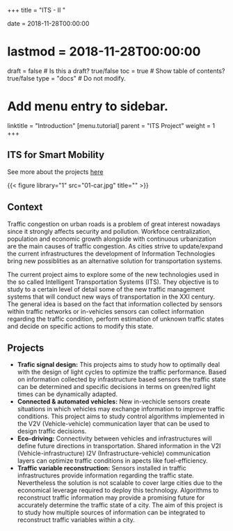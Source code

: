 +++
title = "ITS - II "

date = 2018-11-28T00:00:00
# lastmod = 2018-11-28T00:00:00

draft = false  # Is this a draft? true/false
toc = true  # Show table of contents? true/false
type = "docs"  # Do not modify.

# Add menu entry to sidebar.
linktitle = "Introduction"
[menu.tutorial]
  parent = "ITS Project"
  weight = 1
+++

## ITS for Smart Mobility 

See more about the projects [here](https://aladinoster.github.io/project-its-ii/)

{{< figure library="1" src="01-car.jpg" title="" >}}

## Context

Traffic congestion on urban roads is a problem of great interest nowadays since it strongly affects security and pollution.  Workfoce centralization, population and economic growth alongside with continuous urbanization are the main causes of traffic congestion. As cities strive to update/expand the current infrastructures the development of Information Technologies bring new possiblities as an alternative solution for transportation systems. 

The current project aims to explore some of the new technologies used in the so called Intelligent Transportation Systems (ITS). They objective is to study to a certain level of detail some of the new traffic management systems that will conduct new ways of transportation in the XXI century. The general idea is based on the fact that information collected by sensors within traffic networks or in-vehicles sensors can collect information regarding the traffic condition, perform estimation of unknown traffic states and decide on specific actions to modify this state.  

## Projects

- **Trafic signal design:** This projects aims to study how to optimally deal with the design of light cycles to optimize the traffic performance. Based on information collected by infrastructure based sensors the traffic state can be determined and specific decisions in terms on green/red light times can be dynamically adapted. 
- **Connected & automated vehicles:**  New in-vechicle sensors create situations in which vehicles may exchange information to improve traffic conditions. This project aims to study control algorithms implemented in the V2V (Vehicle-vehicle) communication layer that can be used to design traffic decisions. 
- **Eco-driving:** Connectivity between vehicles and infrastructures will define future directions in transportation. Shared information in the V2I (Vehicle-infrastructure) I2V (Infrastructure-vehicle) communication layers can optimize traffic conditions in apects like fuel-efficiency.  
- **Traffic variable reconstruction:** Sensors installed in traffic infrastructures provide information regarding the traffic state. Nevertheless the solution is not scalable to cover large cities due to the economical leverage required to deploy this technology. Algorithms to reconstruct traffic information may provide a  promising future for accurately determine the traffic state of a city. The aim of this project is to study how multiple sources of information can be integrated to reconstruct traffic variables within a city.  
